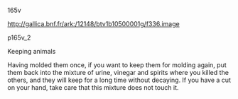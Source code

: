 165v 

http://gallica.bnf.fr/ark:/12148/btv1b10500001g/f336.image

p165v_2

Keeping animals

Having molded them once, if you want to keep them for molding again, put them back into the mixture of urine, vinegar and spirits where you killed the others, and they will keep for a long time without decaying. If you have a cut on your hand, take care that this mixture does not touch it.
















 



